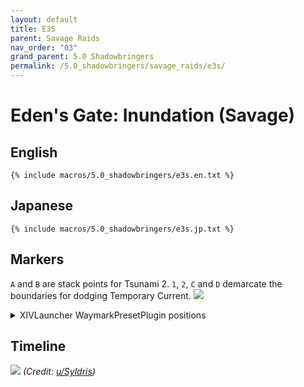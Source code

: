 ```yaml
---
layout: default
title: E3S
parent: Savage Raids
nav_order: "03"
grand_parent: 5.0 Shadowbringers
permalink: /5.0_shadowbringers/savage_raids/e3s/
---
```


# Eden's Gate: Inundation (Savage)

## English
```
{% include macros/5.0_shadowbringers/e3s.en.txt %}
```

## Japanese
```
{% include macros/5.0_shadowbringers/e3s.jp.txt %}
```

## Markers

`A` and `B` are stack points for Tsunami 2. `1`, `2`, `C` and `D` demarcate the boundaries for dodging Temporary Current.
![]({{site.baseurl}}/images/5.0_shadowbringers/e3s/markers.jpg)
<details markdown=block>
<summary>XIVLauncher WaymarkPresetPlugin positions</summary>

```json
{
  "Name":"E3S",
  "MapID":683,
  "A":{"X":92.5,"Y":0.0,"Z":100.0,"ID":0,"Active":true},
  "B":{"X":107.5,"Y":0.0,"Z":100.0,"ID":1,"Active":true},
  "C":{"X":81.0,"Y":0.0,"Z":103.5,"ID":2,"Active":true},
  "D":{"X":119.0,"Y":0.0,"Z":103.5,"ID":3,"Active":true},
  "One":{"X":91.2,"Y":0.0,"Z":81.2,"ID":4,"Active":true},
  "Two":{"X":108.8,"Y":0.0,"Z":81.2,"ID":5,"Active":true},
  "Three":{"X":0.0,"Y":0.0,"Z":0.0,"ID":6,"Active":false},
  "Four":{"X":0.0,"Y":0.0,"Z":0.0,"ID":7,"Active":false}
}
```

</details>

## Timeline

![](https://i.redd.it/uwe99rrdn9e31.png)
*(Credit: [u/Syldris](https://www.reddit.com/r/ffxiv/comments/clkiwe/e3s_rotation_and_timeline/))*

<script data-goatcounter="https://tuufless.goatcounter.com/count"
        async src="//gc.zgo.at/count.js"></script>
